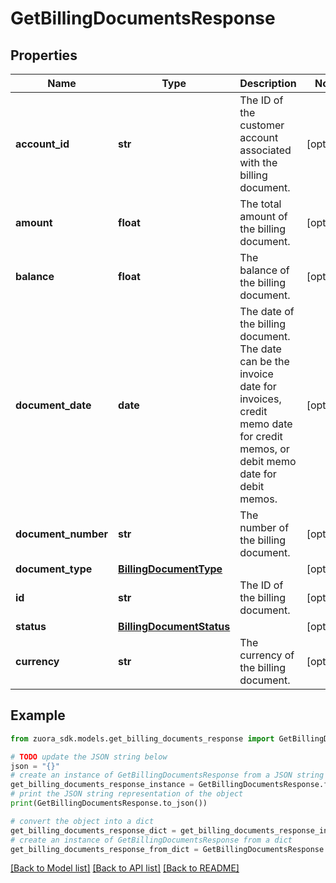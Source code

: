 # GetBillingDocumentsResponse


## Properties

Name | Type | Description | Notes
------------ | ------------- | ------------- | -------------
**account_id** | **str** | The ID of the customer account associated with the billing document. | [optional] 
**amount** | **float** | The total amount of the billing document. | [optional] 
**balance** | **float** | The balance of the billing document. | [optional] 
**document_date** | **date** | The date of the billing document. The date can be the invoice date for invoices, credit memo date for credit memos, or debit memo date for debit memos. | [optional] 
**document_number** | **str** | The number of the billing document. | [optional] 
**document_type** | [**BillingDocumentType**](BillingDocumentType.md) |  | [optional] 
**id** | **str** | The ID of the billing document. | [optional] 
**status** | [**BillingDocumentStatus**](BillingDocumentStatus.md) |  | [optional] 
**currency** | **str** | The currency of the billing document. | [optional] 

## Example

```python
from zuora_sdk.models.get_billing_documents_response import GetBillingDocumentsResponse

# TODO update the JSON string below
json = "{}"
# create an instance of GetBillingDocumentsResponse from a JSON string
get_billing_documents_response_instance = GetBillingDocumentsResponse.from_json(json)
# print the JSON string representation of the object
print(GetBillingDocumentsResponse.to_json())

# convert the object into a dict
get_billing_documents_response_dict = get_billing_documents_response_instance.to_dict()
# create an instance of GetBillingDocumentsResponse from a dict
get_billing_documents_response_from_dict = GetBillingDocumentsResponse.from_dict(get_billing_documents_response_dict)
```
[[Back to Model list]](../README.md#documentation-for-models) [[Back to API list]](../README.md#documentation-for-api-endpoints) [[Back to README]](../README.md)


